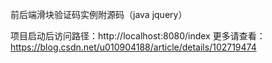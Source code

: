 前后端滑块验证码实例附源码（java jquery）

项目启动后访问路径：http://localhost:8080/index
更多请查看：https://blog.csdn.net/u010904188/article/details/102719474
